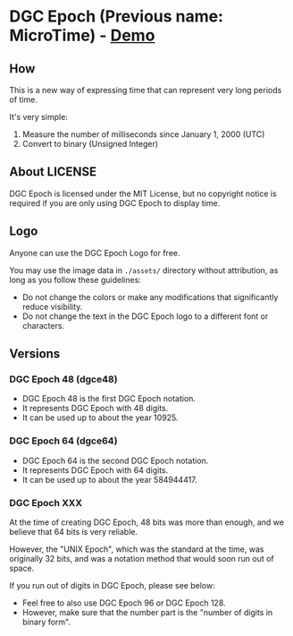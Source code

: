 # DGC Epoch (Previous name: MicroTime) - [Demo](https://dgc-epoch.diamondgotcat.net/)

## How
This is a new way of expressing time that can represent very long periods of time.

It's very simple:
1. Measure the number of milliseconds since January 1, 2000 (UTC)
2. Convert to binary (Unsigned Integer)

## About LICENSE
DGC Epoch is licensed under the MIT License, but no copyright notice is required if you are only using DGC Epoch to display time.

## Logo
Anyone can use the DGC Epoch Logo for free.

You may use the image data in `./assets/` directory without attribution, as long as you follow these guidelines:
- Do not change the colors or make any modifications that significantly reduce visibility.
- Do not change the text in the DGC Epoch logo to a different font or characters.

## Versions

### DGC Epoch 48 (dgce48)
- DGC Epoch 48 is the first DGC Epoch notation.
- It represents DGC Epoch with 48 digits.
- It can be used up to about the year 10925.

### DGC Epoch 64 (dgce64)
- DGC Epoch 64 is the second DGC Epoch notation.
- It represents DGC Epoch with 64 digits.
- It can be used up to about the year 584944417.

### DGC Epoch XXX
At the time of creating DGC Epoch, 48 bits was more than enough, and we believe that 64 bits is very reliable.

However, the "UNIX Epoch", which was the standard at the time, was originally 32 bits, and was a notation method that would soon run out of space.

If you run out of digits in DGC Epoch, please see below:
- Feel free to also use DGC Epoch 96 or DGC Epoch 128.
- However, make sure that the number part is the "number of digits in binary form".

